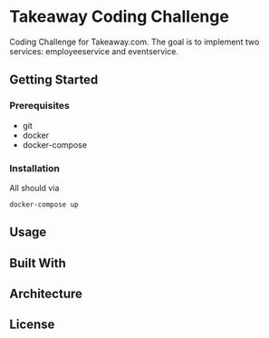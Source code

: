 # Takeaway Coding Challenge

Coding Challenge for Takeaway.com. The goal is to implement two services: employee­service and event­service.

## Getting Started

### Prerequisites

* git
* docker
* docker-compose

### Installation

All should via

```
docker-compose up
```

## Usage

## Built With

## Architecture

## License
